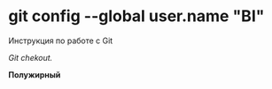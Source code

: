 # git config --global user.name "BI"

Инструкция по работе с Git

*Git chekout.*

**Полужирный**



